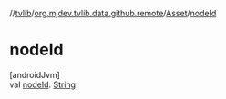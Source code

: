 //[tvlib](../../../index.md)/[org.mjdev.tvlib.data.github.remote](../index.md)/[Asset](index.md)/[nodeId](node-id.md)

# nodeId

[androidJvm]\
val [nodeId](node-id.md): [String](https://kotlinlang.org/api/latest/jvm/stdlib/kotlin/-string/index.html)
